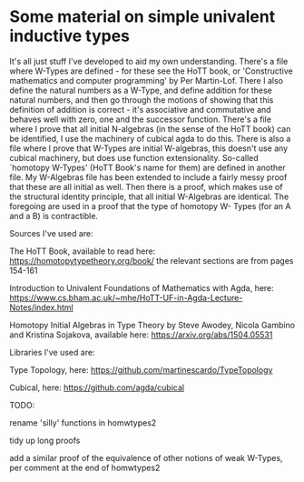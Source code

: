 # Some material on simple univalent inductive types

It's all just stuff I've developed to aid my own understanding. There's a
file where W-Types are defined - for these see the HoTT book, or
'Constructive mathematics and computer programming' by Per Martin-Lof.
There I also define the natural numbers as a W-Type, and define addition
for these natural numbers, and then go through the motions of showing that
this definition of addition is correct - it's associative and commutative 
and behaves well with zero, one and the successor function. There's a file
where I prove that all initial N-algebras (in the sense of the HoTT book) 
can be identified, I use the machinery of cubical agda to do this. There is
also a file where I prove that W-Types are initial W-algebras, this doesn't
use any cubical machinery, but does use function extensionality.
So-called `homotopy W-Types' (HoTT Book's name for them) are defined in 
another file. My W-Algebras file has been extended to include a fairly messy
proof that these are all initial as well. Then there is a proof, which makes
use of the structural identity principle, that all initial W-Algebras are 
identical. The foregoing are used in a proof that the type of homotopy W-
Types (for an A and a B) is contractible.

Sources I've used are:

The HoTT Book, available to read here: https://homotopytypetheory.org/book/
the relevant sections are from pages 154-161

Introduction to Univalent Foundations of Mathematics with Agda, here: 
https://www.cs.bham.ac.uk/~mhe/HoTT-UF-in-Agda-Lecture-Notes/index.html

Homotopy Initial Algebras in Type Theory by Steve Awodey, Nicola Gambino and 
Kristina Sojakova, available here: https://arxiv.org/abs/1504.05531

Libraries I've used are:

Type Topology, here: https://github.com/martinescardo/TypeTopology

Cubical, here: https://github.com/agda/cubical

TODO:

rename 'silly' functions in homwtypes2

tidy up long proofs

add a similar proof of the equivalence of other notions of weak W-Types, per comment at the end of homwtypes2
